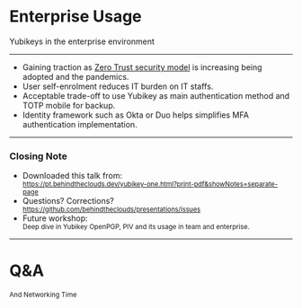 <!--
.slide: data-background-image="https://images.unsplash.com/photo-1504384308090-c894fdcc538d" data-background-opacity="0.3"
-->

# Enterprise Usage

<span class="color-yubico-green">Yubikeys</span> in the enterprise environment
<!-- .small -->

---

- Gaining traction as [Zero Trust security model](https://www.okta.com/au/resources/whitepaper-the-state-of-zero-trust-security-2021-report/) is increasing being adopted and the pandemics.
- User self-enrolment reduces IT burden on IT staffs.
- Acceptable trade-off to use Yubikey as main authentication method and TOTP mobile for backup.
- Identity framework such as Okta or Duo helps simplifies MFA authentication implementation.

---

### Closing Note

<div class="container">
    <div class="col">
        <ul>
            <li>
                <div>Downloaded this talk from:</div>
                <div>
                    <small class="tiny">
                        <a href="https://pt.behindtheclouds.dev/yubikey-one.html?print-pdf&showNotes=separate-page">https://pt.behindtheclouds.dev/yubikey-one.html?print-pdf&showNotes=separate-page</a>
                    </small>
                </div>
            </li>
            <li><div>Questions? Corrections?</div>
                <div>
                    <small>
                        <a href="https://github.com/behindtheclouds/presentations/issues">https://github.com/behindtheclouds/presentations/issues</a>
                    </small>
                </div>
            </li>
            <li><div>Future workshop:</div>
                <div>
                    <small>
                        Deep dive in Yubikey OpenPGP, PIV and its usage in team and enterprise.
                    </small>
                </div>
            </li>
        </ul>
    </div>
</div>

---

<!--
.slide: data-background-image="https://pixabay.com/get/ga078f2699357f7af65df3d7783d999eeaf01e716612d108dccad78e827b726ae025e9e6a580a45fdc4fb731134896bdc206b9d2701735a06262c77224ea01b04000eb1fbe500b1f2781d80d1537213ec_1920.jpg" data-background-opacity="0.2"
-->

# <span class="color-yellow-400">Q&A</span>

<small>And Networking Time</small>